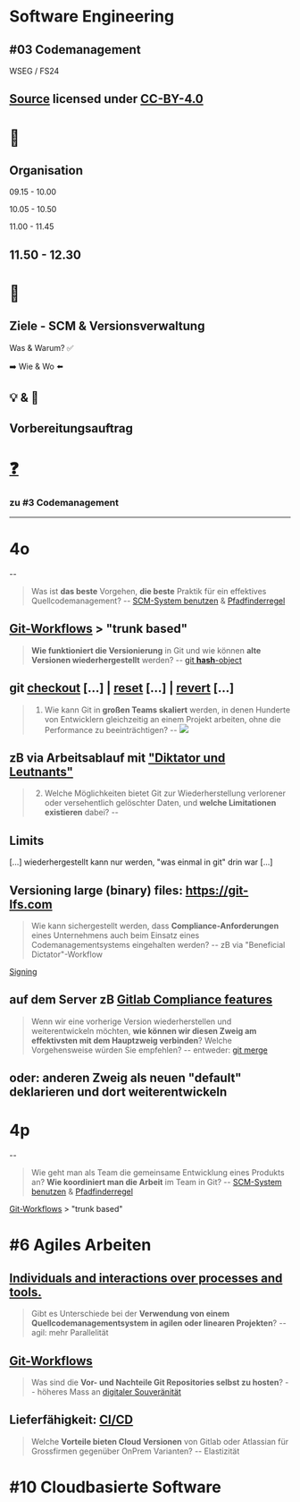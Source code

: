 # Software Engineering

## #03 Codemanagement

WSEG / FS24

[Source](https://github.com/digital-sustainability/module-wseg/tree/24/fs/docs/slides/content/03) licensed under [CC-BY-4.0](https://github.com/digital-sustainability/module-wseg/blob/24/fs/LICENSE)
--
# 🧱
## Organisation

09.15 - 10.00

10.05 - 10.50

11.00 - 11.45

11.50 - 12.30
--
# 🎯

## Ziele - SCM & Versionsverwaltung

Was & Warum? ✅

➡️ Wie & Wo ⬅️

💡 & 💪
--
## Vorbereitungsauftrag 

# [❓](https://moodle.bfh.ch/mod/forum/discuss.php?d=149242)

### zu #3 Codemanagement
---
# 4o
--
> Was ist **das beste** Vorgehen, **die beste** Praktik für ein effektives Quellcodemanagement?
--
[SCM-System benutzen](https://clean-code-developer.de/die-grade/roter-grad/#Version_Control_System) & [Pfadfinderregel](https://clean-code-developer.de/die-grade/roter-grad/#Boy_Scout_Rule)

[Git-Workflows](https://www.atlassian.com/de/git/tutorials/comparing-workflows) > "trunk based"
--
> **Wie funktioniert die Versionierung** in Git und wie können **alte Versionen wiederhergestellt** werden?
--
[git **hash**-object](https://git-scm.com/docs/git-hash-object)

git [checkout](https://git-scm.com/docs/git-checkout) [...] | [reset](https://git-scm.com/docs/git-reset) [...] | [revert](https://git-scm.com/docs/git-revert) [...]
--
> 1. Wie kann Git in **großen Teams skaliert** werden, in denen Hunderte von Entwicklern gleichzeitig an einem Projekt arbeiten, ohne die Performance zu beeinträchtigen?
--
![](https://git-scm.com/book/en/v2/images/benevolent-dictator.png)

zB via Arbeitsablauf mit ["Diktator und Leutnants"](https://git-scm.com/book/de/v2/Verteiltes-Git-Verteilter-Arbeitsablauf)
--
> 2. Welche Möglichkeiten bietet Git zur Wiederherstellung verlorener oder versehentlich gelöschter Daten, und **welche Limitationen existieren** dabei?
--
## Limits

[...] wiederhergestellt kann nur werden, "was einmal in git" drin war [...]

Versioning large (binary) files: https://git-lfs.com
--
> Wie kann sichergestellt werden, dass **Compliance-Anforderungen** eines Unternehmens auch beim Einsatz eines Codemanagementsystems eingehalten werden?
--
zB via "Beneficial Dictator"-Workflow

[Signing](https://git-scm.com/book/de/v2/Git-Tools-Ihre-Arbeit-signieren)

auf dem Server zB [Gitlab Compliance features](https://docs.gitlab.com/ee/administration/compliance.html)
--
> Wenn wir eine vorherige Version wiederherstellen und weiterentwickeln möchten, **wie können wir diesen Zweig am effektivsten mit dem Hauptzweig verbinden**? Welche Vorgehensweise würden Sie empfehlen?
--
entweder: [git merge](https://git-scm.com/docs/git-merge)

oder: anderen Zweig als neuen "default" deklarieren und dort weiterentwickeln
---
# 4p
--
> Wie geht man als Team die gemeinsame Entwicklung eines Produkts an? **Wie koordiniert man die Arbeit** im Team in Git?
--
[SCM-System benutzen](https://clean-code-developer.de/die-grade/roter-grad/#Version_Control_System) & [Pfadfinderregel](https://clean-code-developer.de/die-grade/roter-grad/#Boy_Scout_Rule)

[Git-Workflows](https://www.atlassian.com/de/git/tutorials/comparing-workflows) > "trunk based"

# #6 Agiles Arbeiten

[**Individuals and interactions over** processes and tools.](https://agilemanifesto.org)
--
> Gibt es Unterschiede bei der **Verwendung von einem Quellcodemanagementsystem in agilen oder linearen Projekten**?
--
agil: mehr Parallelität

[Git-Workflows](https://www.atlassian.com/de/git/tutorials/comparing-workflows)
--
> Was sind die **Vor- und Nachteile Git Repositories selbst zu hosten**?
--
höheres Mass an [digitaler Souveränität](https://www.cio.bund.de/Webs/CIO/DE/digitale-loesungen/digitale-souveraenitaet/digitale-souveraenitaet-node.html)

Lieferfähigkeit: [CI/CD](https://docs.gitlab.com/ee/topics/build_your_application.html)
--
> Welche **Vorteile bieten Cloud Versionen** von Gitlab oder Atlassian für Grossfirmen gegenüber OnPrem Varianten?
--
Elastizität

# #10 Cloudbasierte Software